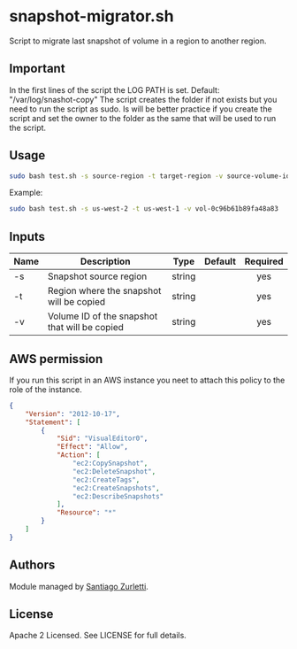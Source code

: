 # snapshot-migrator.sh 

Script to migrate last snapshot of volume in a region to another region.

## Important
In the first lines of the script the LOG PATH is set. Default: "/var/log/snashot-copy"
The script creates the folder if not exists but you need to run the script as sudo.
Is will be better practice if you create the script and set the owner to the folder as the same that will be used to run the script.

## Usage

```bash
sudo bash test.sh -s source-region -t target-region -v source-volume-id
``` 

Example:
```bash 
sudo bash test.sh -s us-west-2 -t us-west-1 -v vol-0c96b61b89fa48a83
``` 

## Inputs
| Name | Description | Type | Default | Required |
|------|-------------|:----:|:-----:|:-----:|
| -s | Snapshot source region | string | | yes |
| -t | Region where the snapshot will be copied | string | | yes |
| -v | Volume ID of the snapshot that will be copied | string | | yes |

## AWS permission 

If you run this script in an AWS instance you neet to attach this policy to the role of the instance.

```json
{
    "Version": "2012-10-17",
    "Statement": [
        {
            "Sid": "VisualEditor0",
            "Effect": "Allow",
            "Action": [
                "ec2:CopySnapshot",
                "ec2:DeleteSnapshot",
                "ec2:CreateTags",
                "ec2:CreateSnapshots",
                "ec2:DescribeSnapshots"
            ],
            "Resource": "*"
        }
    ]
}
```

## Authors

Module managed by [Santiago Zurletti](https://github.com/KiddoATOM).

## License

Apache 2 Licensed. See LICENSE for full details.